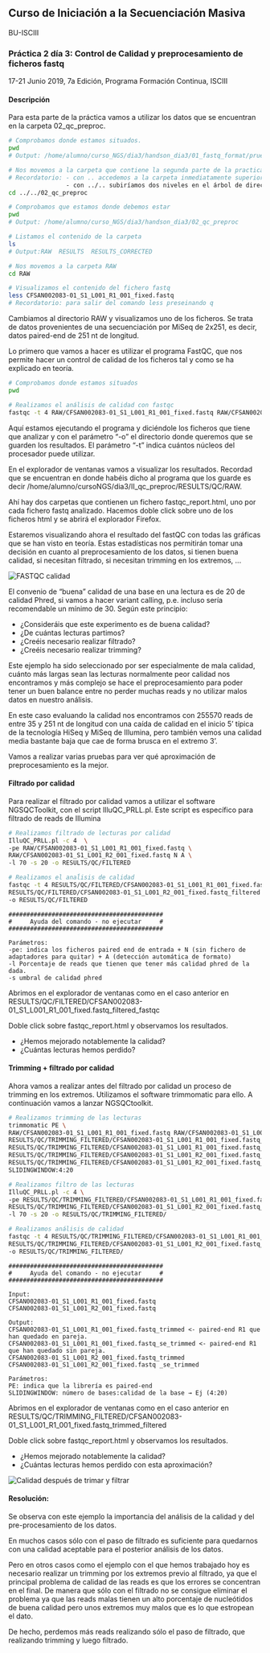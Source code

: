 ## Curso de Iniciación a la Secuenciación Masiva
BU-ISCIII

### Práctica 2 día 3: Control de Calidad y preprocesamiento de ficheros fastq

17-21 Junio 2019, 7a Edición, Programa Formación Continua, ISCIII


#### Descripción
Para esta parte de la práctica vamos a utilizar los datos que se encuentran en la carpeta 02_qc_preproc.

```bash
# Comprobamos donde estamos situados.
pwd
# Output: /home/alumno/curso_NGS/dia3/handson_dia3/01_fastq_format/prueba_454

# Nos movemos a la carpeta que contiene la segunda parte de la practica
# Recordatorio: - con .. accedemos a la carpeta inmediatamente superior a la que nos encontramos.
                - con ../.. subiríamos dos niveles en el árbol de directorios.
cd ../../02_qc_preproc

# Comprobamos que estamos donde debemos estar
pwd
# Output: /home/alumno/curso_NGS/dia3/handson_dia3/02_qc_preproc

# Listamos el contenido de la carpeta
ls
# Output:RAW  RESULTS  RESULTS_CORRECTED

# Nos movemos a la carpeta RAW
cd RAW

# Visualizamos el contenido del fichero fastq
less CFSAN002083-01_S1_L001_R1_001_fixed.fastq
# Recordatorio: para salir del comando less preseinando q
```

Cambiamos al directorio RAW y visualizamos uno de los ficheros. Se trata de datos provenientes de una secuenciación por MiSeq de 2x251, es decir, datos paired-end de 251 nt de longitud.

Lo primero que vamos a hacer es utilizar el programa FastQC, que nos permite hacer un control de calidad de los ficheros tal y como se ha explicado en teoría.

```bash
# Comprobamos donde estamos situados
pwd

# Realizamos el análisis de calidad con fastqc
fastqc -t 4 RAW/CFSAN002083-01_S1_L001_R1_001_fixed.fastq RAW/CFSAN002083-01_S1_L001_R2_001_fixed.fastq -o RESULTS/QC/RAW
```

Aquí estamos ejecutando el programa y diciéndole los ficheros que tiene que analizar y con el parámetro “-o” el directorio donde queremos que se guarden los resultados. El parámetro “-t” indica cuántos núcleos del procesador puede utilizar.

En el explorador de ventanas vamos a visualizar los resultados. Recordad que se encuentran en donde habéis dicho al programa que los guarde es decir /home/alumno/cursoNGS/dia3/II_qc_preproc/RESULTS/QC/RAW.

Ahí hay dos carpetas que contienen un fichero fastqc_report.html, uno por cada fichero fastq analizado. Hacemos doble click sobre uno de los ficheros html y se abrirá el explorador Firefox.

Estaremos visualizando ahora el resultado del fastQC con todas las gráficas que se han visto en teoría. Estas estadísticas nos permitirán tomar una decisión en cuanto al preprocesamiento de los datos, si tienen buena calidad, si necesitan filtrado, si necesitan trimming en los extremos, ...

![FASTQC calidad](img/quality.png)

El convenio de “buena” calidad de una base en una lectura es de 20 de calidad Phred, si vamos a hacer variant calling, p.e. incluso sería recomendable un mínimo de 30. Según este principio:

* ¿Consideráis que este experimento es de buena calidad?
* ¿De cuántas lecturas partimos?
* ¿Creéis necesario realizar filtrado?
* ¿Creéis necesario realizar trimming?

Este ejemplo ha sido seleccionado por ser especialmente de mala calidad, cuánto más largas sean las lecturas normalmente peor calidad nos encontramos y más complejo se hace el preprocesamiento para poder tener un buen balance entre no perder muchas reads y no utilizar malos datos en nuestro análisis.

En este caso evaluando la calidad nos encontramos con 255570 reads de entre 35 y 251 nt de longitud con una caída de calidad en el inicio 5’ típica de la tecnología HiSeq y MiSeq de Illumina, pero también vemos una calidad media bastante baja que cae de forma brusca en el extremo 3’.

Vamos a realizar varias pruebas para ver qué aproximación de preprocesamiento es la mejor.

#### Filtrado por calidad

Para realizar el filtrado por calidad vamos a utilizar el software NGSQCToolkit, con el script IlluQC_PRLL.pl. Este script es específico para filtrado de reads de Illumina

```bash
# Realizamos filtrado de lecturas por calidad
IlluQC_PRLL.pl -c 4  \
-pe RAW/CFSAN002083-01_S1_L001_R1_001_fixed.fastq \
RAW/CFSAN002083-01_S1_L001_R2_001_fixed.fastq N A \
-l 70 -s 20 -o RESULTS/QC/FILTERED

# Realizamos el anaĺisis de calidad
fastqc -t 4 RESULTS/QC/FILTERED/CFSAN002083-01_S1_L001_R1_001_fixed.fastq_filtered \
RESULTS/QC/FILTERED/CFSAN002083-01_S1_L001_R2_001_fixed.fastq_filtered \
-o RESULTS/QC/FILTERED
```

```
###########################################
#     Ayuda del comando - no ejecutar     #
###########################################

Parámetros:
-pe: indica los ficheros paired end de entrada + N (sin fichero de adaptadores para quitar) + A (detección automática de formato)
-l Porcentaje de reads que tienen que tener más calidad phred de la dada.
-s umbral de calidad phred
```

Abrimos en el explorador de ventanas como en el caso anterior en RESULTS/QC/FILTERED/CFSAN002083-01_S1_L001_R1_001_fixed.fastq_filtered_fastqc

Doble click sobre fastqc_report.html y observamos los resultados.
* ¿Hemos mejorado notablemente la calidad?
* ¿Cuántas lecturas hemos perdido?

#### Trimming + filtrado por calidad

Ahora vamos a realizar antes del filtrado por calidad un proceso de trimming en los extremos. Utilizamos el software trimmomatic para ello. A continuación vamos a lanzar NGSQCtoolkit.

```bash
# Realizamos trimming de las lecturas
trimmomatic PE \
RAW/CFSAN002083-01_S1_L001_R1_001_fixed.fastq RAW/CFSAN002083-01_S1_L001_R2_001_fixed.fastq \
RESULTS/QC/TRIMMING_FILTERED/CFSAN002083-01_S1_L001_R1_001_fixed.fastq_trimmed \
RESULTS/QC/TRIMMING_FILTERED/CFSAN002083-01_S1_L001_R1_001_fixed.fastq_se_trimmed \
RESULTS/QC/TRIMMING_FILTERED/CFSAN002083-01_S1_L001_R2_001_fixed.fastq_trimmed \
RESULTS/QC/TRIMMING_FILTERED/CFSAN002083-01_S1_L001_R2_001_fixed.fastq_se_trimmed \
SLIDINGWINDOW:4:20

# Realizamos filtro de las lecturas
IlluQC_PRLL.pl -c 4 \
-pe RESULTS/QC/TRIMMING_FILTERED/CFSAN002083-01_S1_L001_R1_001_fixed.fastq_trimmed \
RESULTS/QC/TRIMMING_FILTERED/CFSAN002083-01_S1_L001_R2_001_fixed.fastq_trimmed N A \
-l 70 -s 20 -o RESULTS/QC/TRIMMING_FILTERED/

# Realizamos análisis de calidad
fastqc -t 4 RESULTS/QC/TRIMMING_FILTERED/CFSAN002083-01_S1_L001_R1_001_fixed.fastq_trimmed_filtered \
RESULTS/QC/TRIMMING_FILTERED/CFSAN002083-01_S1_L001_R2_001_fixed.fastq_trimmed_filtered \
-o RESULTS/QC/TRIMMING_FILTERED/
```

```
###########################################
#     Ayuda del comando - no ejecutar     #
###########################################

Input:
CFSAN002083-01_S1_L001_R1_001_fixed.fastq
CFSAN002083-01_S1_L001_R2_001_fixed.fastq

Output:
CFSAN002083-01_S1_L001_R1_001_fixed.fastq_trimmed <- paired-end R1 que han quedado en pareja.
CFSAN002083-01_S1_L001_R1_001_fixed.fastq_se_trimmed <- paired-end R1 que han quedado sin pareja.
CFSAN002083-01_S1_L001_R2_001_fixed.fastq_trimmed
CFSAN002083-01_S1_L001_R2_001_fixed.fastq _se_trimmed

Parámetros:
PE: indica que la librería es paired-end
SLIDINGWINDOW: número de bases:calidad de la base → Ej (4:20)
```

Abrimos en el explorador de ventanas como en el caso anterior en  RESULTS/QC/TRIMMING_FILTERED/CFSAN002083-01_S1_L001_R1_001_fixed.fastq_trimmed_filtered

Doble click sobre fastqc_report.html y observamos los resultados.
* ¿Hemos mejorado notablemente la calidad?
* ¿Cuántas lecturas hemos perdido con esta aproximación?

![Calidad después de trimar y filtrar](img/quality_postprocessing.png)

#### Resolución:

Se observa con este ejemplo la importancia del análisis de la calidad y del pre-procesamiento de los datos.

En muchos casos sólo con el paso de filtrado es suficiente para quedarnos con una calidad aceptable para el posterior análisis de los datos.

Pero en otros casos como el ejemplo con el que hemos trabajado hoy es necesario realizar un trimming por los extremos previo al filtrado, ya que el principal problema de calidad de las reads es que los errores se concentran en el final. De manera que sólo con el filtrado no se consigue eliminar el problema ya que las reads malas tienen un alto porcentaje de nucleótidos de buena calidad pero unos extremos muy malos que es lo que estropean el dato.

De hecho, perdemos más reads realizando sólo el paso de filtrado, que realizando trimming y luego filtrado.
